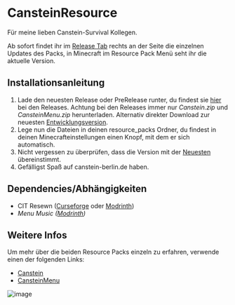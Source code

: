 # CansteinResource

Für meine lieben Canstein-Survival Kollegen.

Ab sofort findet ihr im [Release Tab](https://github.com/Emilthesleeper/CansteinResource/releases) rechts an der Seite die einzelnen Updates des Packs, in Minecraft im Resource Pack Menü seht ihr die aktuelle Version.

## Installationsanleitung
1. Lade den neuesten Release oder PreRelease runter, du findest sie [hier](https://github.com/Emilthesleeper/CansteinResource/releases) bei den Releases. Achtung bei den Releases immer nur *Canstein.zip* und *CansteinMenu.zip* herunterladen. Alternativ direkter Download zur neuesten [Entwicklungsversion](https://github.com/Emilthesleeper/CansteinResource/archive/refs/heads/main.zip).
2. Lege nun die Dateien in deinen resource_packs Ordner, du findest in deinen Minecrafteinstellungen einen Knopf, mit dem er sich automatisch.
3. Nicht vergessen zu überprüfen, dass die Version mit der [Neuesten](https://github.com/Emilthesleeper/CansteinResource/releases) übereinstimmt.
4. Gefälligst Spaß auf canstein-berlin.de haben.

## Dependencies/Abhängigkeiten
 - CIT Resewn ([Curseforge](https://www.curseforge.com/minecraft/mc-mods/cit-resewn) oder [Modrinth](https://modrinth.com/mod/cit-resewn))
 - *Menu Music ([Modrinth](https://modrinth.com/mod/menumusic))*

## Weitere Infos
Um mehr über die beiden Resource Packs einzeln zu erfahren, verwende einen der folgenden Links:
 - [Canstein](https://github.com/Emilthesleeper/CansteinResource/tree/Canstein)
 - [CansteinMenu](https://github.com/Emilthesleeper/CansteinResource/tree/CansteinMenu)

![image](https://github.com/user-attachments/assets/cfd56bdd-911f-4446-b517-70df383834bb)
